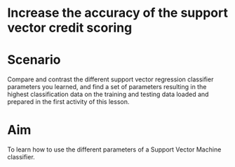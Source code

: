 # Increase the accuracy of the support vector credit scoring

# Scenario 

Compare and contrast the different support vector regression classifier parameters you learned, and find a set of parameters resulting in the highest classification data on the training and testing data loaded and prepared in the first activity of this lesson.

# Aim 

​To learn how to use the different parameters of a Support Vector Machine classifier.
